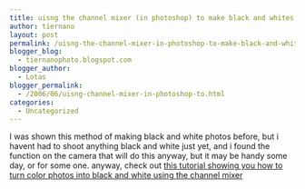 ```yaml
---
title: uisng the channel mixer (in photoshop) to make black and whites
author: tiernano
layout: post
permalink: /uisng-the-channel-mixer-in-photoshop-to-make-black-and-whites/
blogger_blog:
  - tiernanophoto.blogspot.com
blogger_author:
  - Lotas
blogger_permalink:
  - /2006/06/uisng-channel-mixer-in-photoshop-to.html
categories:
  - Uncategorized
---
```

I was shown this method of making black and white photos before, but i havent had to shoot anything black and white just yet, and i found the function on the camera that will do this anyway, but it may be handy some day, or for some one. anyway, check out [this tutorial showing you how to turn color photos into black and white using the channel mixer][1]


 [1]: http://www.photocritic.org/2006/colour-to-black-and-white/